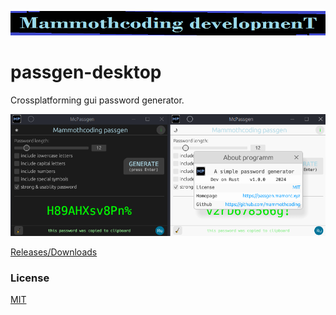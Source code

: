 ![alt text](./McDev_thin_900x70.png "McDev_thin_900x70.png")
# passgen-desktop
Crossplatforming gui password generator.

![alt text](./App_screen.png "passgen-console-linuxwin")



[Releases/Downloads](https://github.com/mammothcoding/passgen-desktop/releases/)

### License

[MIT](https://choosealicense.com/licenses/mit/)

